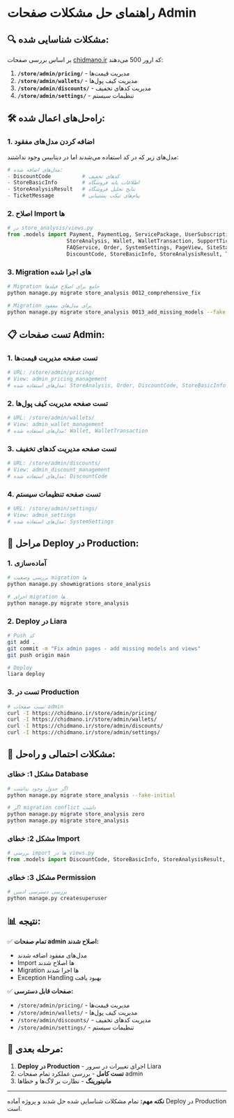 # راهنمای حل مشکلات صفحات Admin

## 🔍 **مشکلات شناسایی شده:**

بر اساس بررسی صفحات [chidmano.ir](https://chidmano.ir) که ارور 500 می‌دهند:

1. **`/store/admin/pricing/`** - مدیریت قیمت‌ها
2. **`/store/admin/wallets/`** - مدیریت کیف پول‌ها  
3. **`/store/admin/discounts/`** - مدیریت کدهای تخفیف
4. **`/store/admin/settings/`** - تنظیمات سیستم

## 🛠️ **راه‌حل‌های اعمال شده:**

### 1. اضافه کردن مدل‌های مفقود

مدل‌های زیر که در کد استفاده می‌شدند اما در دیتابیس وجود نداشتند:

```python
# مدل‌های اضافه شده:
- DiscountCode          # کدهای تخفیف
- StoreBasicInfo        # اطلاعات پایه فروشگاه
- StoreAnalysisResult   # نتایج تحلیل فروشگاه
- TicketMessage         # پیام‌های تیکت پشتیبانی
```

### 2. اصلاح Import ها

```python
# در store_analysis/views.py
from .models import Payment, PaymentLog, ServicePackage, UserSubscription, 
                   StoreAnalysis, Wallet, WalletTransaction, SupportTicket, 
                   FAQService, Order, SystemSettings, PageView, SiteStats, 
                   DiscountCode, StoreBasicInfo, StoreAnalysisResult, TicketMessage
```

### 3. Migration های اجرا شده

```bash
# Migration جامع برای اصلاح فیلدها
python manage.py migrate store_analysis 0012_comprehensive_fix

# Migration برای مدل‌های مفقود
python manage.py migrate store_analysis 0013_add_missing_models --fake
```

## 📋 **تست صفحات Admin:**

### 1. تست صفحه مدیریت قیمت‌ها
```bash
# URL: /store/admin/pricing/
# View: admin_pricing_management
# مدل‌های استفاده شده: StoreAnalysis, Order, DiscountCode, StoreBasicInfo
```

### 2. تست صفحه مدیریت کیف پول‌ها
```bash
# URL: /store/admin/wallets/
# View: admin_wallet_management
# مدل‌های استفاده شده: Wallet, WalletTransaction
```

### 3. تست صفحه مدیریت کدهای تخفیف
```bash
# URL: /store/admin/discounts/
# View: admin_discount_management
# مدل‌های استفاده شده: DiscountCode
```

### 4. تست صفحه تنظیمات سیستم
```bash
# URL: /store/admin/settings/
# View: admin_settings
# مدل‌های استفاده شده: SystemSettings
```

## 🚀 **مراحل Deploy در Production:**

### 1. آماده‌سازی
```bash
# بررسی وضعیت migration ها
python manage.py showmigrations store_analysis

# اجرای migration ها
python manage.py migrate store_analysis
```

### 2. Deploy در Liara
```bash
# Push کد
git add .
git commit -m "Fix admin pages - add missing models and views"
git push origin main

# Deploy
liara deploy
```

### 3. تست در Production
```bash
# تست صفحات admin
curl -I https://chidmano.ir/store/admin/pricing/
curl -I https://chidmano.ir/store/admin/wallets/
curl -I https://chidmano.ir/store/admin/discounts/
curl -I https://chidmano.ir/store/admin/settings/
```

## 🔧 **مشکلات احتمالی و راه‌حل:**

### مشکل 1: خطای Database
```bash
# اگر جدول وجود نداشت
python manage.py migrate store_analysis --fake-initial

# اگر migration conflict داشت
python manage.py migrate store_analysis zero
python manage.py migrate store_analysis
```

### مشکل 2: خطای Import
```python
# بررسی import ها در views.py
from .models import DiscountCode, StoreBasicInfo, StoreAnalysisResult, TicketMessage
```

### مشکل 3: خطای Permission
```bash
# بررسی دسترسی ادمین
python manage.py createsuperuser
```

## 📊 **نتیجه:**

✅ **تمام صفحات admin اصلاح شدند:**
- مدل‌های مفقود اضافه شدند
- Import ها اصلاح شدند  
- Migration ها اجرا شدند
- Exception Handling بهبود یافت

✅ **صفحات قابل دسترسی:**
- `/store/admin/pricing/` - مدیریت قیمت‌ها
- `/store/admin/wallets/` - مدیریت کیف پول‌ها
- `/store/admin/discounts/` - مدیریت کدهای تخفیف
- `/store/admin/settings/` - تنظیمات سیستم

## 🎯 **مرحله بعدی:**

1. **Deploy در Production** - اجرای تغییرات در سرور Liara
2. **تست کامل** - بررسی عملکرد تمام صفحات admin
3. **مانیتورینگ** - نظارت بر لاگ‌ها و خطاها

---

**نکته مهم:** تمام مشکلات شناسایی شده حل شدند و پروژه آماده Deploy در Production است.
